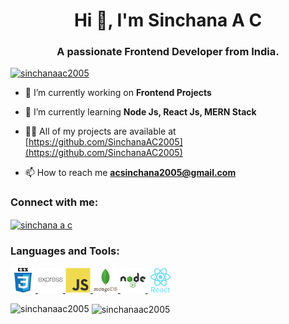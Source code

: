 <h1 align="center">Hi 👋, I'm Sinchana A C</h1>
<h3 align="center">A passionate Frontend Developer from India.</h3>

<p align="left"> <a href="https://github.com/ryo-ma/github-profile-trophy"><img src="https://github-profile-trophy.vercel.app/?username=sinchanaac2005" alt="sinchanaac2005" /></a> </p>

- 🔭 I’m currently working on **Frontend Projects**

- 🌱 I’m currently learning **Node Js, React Js, MERN Stack**

- 👨‍💻 All of my projects are available at [https://github.com/SinchanaAC2005](https://github.com/SinchanaAC2005)

- 📫 How to reach me **acsinchana2005@gmail.com**

<h3 align="left">Connect with me:</h3>
<p align="left">
<a href="https://linkedin.com/in/sinchana a c" target="blank"><img align="center" src="https://raw.githubusercontent.com/rahuldkjain/github-profile-readme-generator/master/src/images/icons/Social/linked-in-alt.svg" alt="sinchana a c" height="30" width="40" /></a>
</p>

<h3 align="left">Languages and Tools:</h3>
<p align="left"> <a href="https://www.w3schools.com/css/" target="_blank" rel="noreferrer"> <img src="https://raw.githubusercontent.com/devicons/devicon/master/icons/css3/css3-original-wordmark.svg" alt="css3" width="40" height="40"/> </a> <a href="https://expressjs.com" target="_blank" rel="noreferrer"> <img src="https://raw.githubusercontent.com/devicons/devicon/master/icons/express/express-original-wordmark.svg" alt="express" width="40" height="40"/> </a> <a href="https://developer.mozilla.org/en-US/docs/Web/JavaScript" target="_blank" rel="noreferrer"> <img src="https://raw.githubusercontent.com/devicons/devicon/master/icons/javascript/javascript-original.svg" alt="javascript" width="40" height="40"/> </a> <a href="https://www.mongodb.com/" target="_blank" rel="noreferrer"> <img src="https://raw.githubusercontent.com/devicons/devicon/master/icons/mongodb/mongodb-original-wordmark.svg" alt="mongodb" width="40" height="40"/> </a> <a href="https://nodejs.org" target="_blank" rel="noreferrer"> <img src="https://raw.githubusercontent.com/devicons/devicon/master/icons/nodejs/nodejs-original-wordmark.svg" alt="nodejs" width="40" height="40"/> </a> <a href="https://reactjs.org/" target="_blank" rel="noreferrer"> <img src="https://raw.githubusercontent.com/devicons/devicon/master/icons/react/react-original-wordmark.svg" alt="react" width="40" height="40"/> </a> </p>

<p><img align="left" src="https://github-readme-stats.vercel.app/api/top-langs?username=sinchanaac2005&show_icons=true&locale=en&layout=compact" alt="sinchanaac2005" /></p>

<p>&nbsp;<img align="center" src="https://github-readme-stats.vercel.app/api?username=sinchanaac2005&show_icons=true&locale=en" alt="sinchanaac2005" /></p>



<!--
**SinchanaAC2005/SinchanaAC2005** is a ✨ _special_ ✨ repository because its `README.md` (this file) appears on your GitHub profile.

Here are some ideas to get you started:

- 🔭 I’m currently working on ...
- 🌱 I’m currently learning ...
- 👯 I’m looking to collaborate on ...
- 🤔 I’m looking for help with ...
- 💬 Ask me about ...
- 📫 How to reach me: ...
- 😄 Pronouns: ...
- ⚡ Fun fact: ...
-->
